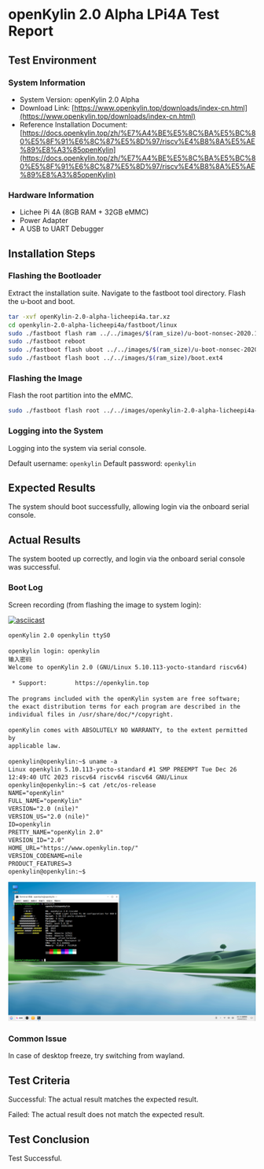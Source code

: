 # openKylin 2.0 Alpha LPi4A Test Report

## Test Environment

### System Information

- System Version: openKylin 2.0 Alpha
- Download Link: [https://www.openkylin.top/downloads/index-cn.html](https://www.openkylin.top/downloads/index-cn.html)
- Reference Installation Document: [https://docs.openkylin.top/zh/%E7%A4%BE%E5%8C%BA%E5%BC%80%E5%8F%91%E6%8C%87%E5%8D%97/riscv%E4%B8%8A%E5%AE%89%E8%A3%85openKylin](https://docs.openkylin.top/zh/%E7%A4%BE%E5%8C%BA%E5%BC%80%E5%8F%91%E6%8C%87%E5%8D%97/riscv%E4%B8%8A%E5%AE%89%E8%A3%85openKylin)

### Hardware Information

- Lichee Pi 4A (8GB RAM + 32GB eMMC)
- Power Adapter
- A USB to UART Debugger

## Installation Steps

### Flashing the Bootloader

Extract the installation suite.
Navigate to the fastboot tool directory.
Flash the u-boot and boot.

```bash
tar -xvf openKylin-2.0-alpha-licheepi4a.tar.xz
cd openkylin-2.0-alpha-licheepi4a/fastboot/linux
sudo ./fastboot flash ram ../../images/$(ram_size)/u-boot-nonsec-2020.10-r0-noswap.bin
sudo ./fastboot reboot
sudo ./fastboot flash uboot ../../images/$(ram_size)/u-boot-nonsec-2020.10-r0-noswap.bin
sudo ./fastboot flash boot ../../images/$(ram_size)/boot.ext4
```

### Flashing the Image

Flash the root partition into the eMMC.

```bash
sudo ./fastboot flash root ../../images/openkylin-2.0-alpha-licheepi4a-riscv64.ext4
```

### Logging into the System

Logging into the system via serial console.

Default username: `openkylin`
Default password: `openkylin`

## Expected Results

The system should boot successfully, allowing login via the onboard serial console.

## Actual Results

The system booted up correctly, and login via the onboard serial console was successful.

### Boot Log

Screen recording (from flashing the image to system login):

[![asciicast](https://asciinema.org/a/ewHfNb9rFIHqHfqznJgiDHapM.svg)](https://asciinema.org/a/ewHfNb9rFIHqHfqznJgiDHapM)

```log
openKylin 2.0 openkylin ttyS0

openkylin login: openkylin
输入密码
Welcome to openKylin 2.0 (GNU/Linux 5.10.113-yocto-standard riscv64)

 * Support:        https://openkylin.top

The programs included with the openKylin system are free software;
the exact distribution terms for each program are described in the
individual files in /usr/share/doc/*/copyright.

openKylin comes with ABSOLUTELY NO WARRANTY, to the extent permitted by
applicable law.

openkylin@openkylin:~$ uname -a
Linux openkylin 5.10.113-yocto-standard #1 SMP PREEMPT Tue Dec 26 12:49:40 UTC 2023 riscv64 riscv64 riscv64 GNU/Linux
openkylin@openkylin:~$ cat /etc/os-release 
NAME="openKylin"
FULL_NAME="openKylin"
VERSION="2.0 (nile)"
VERSION_US="2.0 (nile)"
ID=openkylin
PRETTY_NAME="openKylin 2.0"
VERSION_ID="2.0"
HOME_URL="https://www.openkylin.top/"
VERSION_CODENAME=nile
PRODUCT_FEATURES=3
openkylin@openkylin:~$ 

```

![neofetch](./neofetch.png)

### Common Issue

In case of desktop freeze, try switching from wayland.

## Test Criteria

Successful: The actual result matches the expected result.

Failed: The actual result does not match the expected result.

## Test Conclusion

Test Successful.
